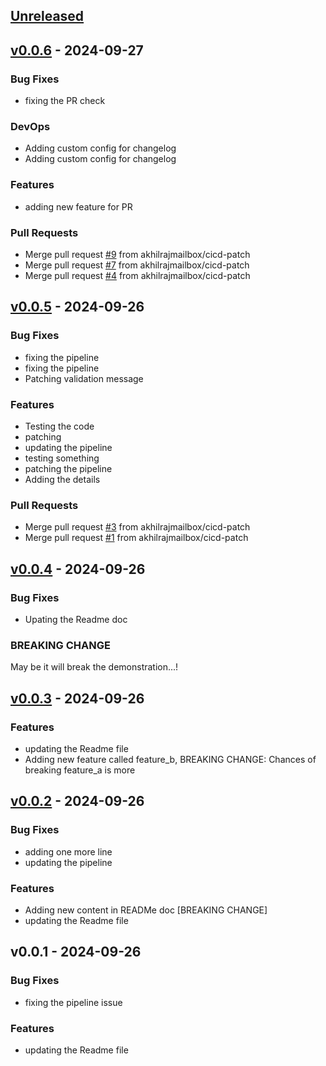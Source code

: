 <a name="unreleased"></a>
## [Unreleased]


<a name="v0.0.6"></a>
## [v0.0.6] - 2024-09-27
### Bug Fixes
- fixing the PR check

### DevOps
- Adding custom config for changelog
- Adding custom config for changelog

### Features
- adding new feature for PR

### Pull Requests
- Merge pull request [#9](https://github.com/akhilrajmailbox/git-chglog-pipeline/issues/9) from akhilrajmailbox/cicd-patch
- Merge pull request [#7](https://github.com/akhilrajmailbox/git-chglog-pipeline/issues/7) from akhilrajmailbox/cicd-patch
- Merge pull request [#4](https://github.com/akhilrajmailbox/git-chglog-pipeline/issues/4) from akhilrajmailbox/cicd-patch


<a name="v0.0.5"></a>
## [v0.0.5] - 2024-09-26
### Bug Fixes
- fixing the pipeline
- fixing the pipeline
- Patching validation message

### Features
- Testing the code
- patching
- updating the pipeline
- testing something
- patching the pipeline
- Adding the details

### Pull Requests
- Merge pull request [#3](https://github.com/akhilrajmailbox/git-chglog-pipeline/issues/3) from akhilrajmailbox/cicd-patch
- Merge pull request [#1](https://github.com/akhilrajmailbox/git-chglog-pipeline/issues/1) from akhilrajmailbox/cicd-patch


<a name="v0.0.4"></a>
## [v0.0.4] - 2024-09-26
### Bug Fixes
- Upating the Readme doc

### BREAKING CHANGE

May be it will break the demonstration...!


<a name="v0.0.3"></a>
## [v0.0.3] - 2024-09-26
### Features
- updating the Readme file
- Adding new feature called feature_b, BREAKING CHANGE: Chances of breaking feature_a is more


<a name="v0.0.2"></a>
## [v0.0.2] - 2024-09-26
### Bug Fixes
- adding one more line
- updating the pipeline

### Features
- Adding new content in READMe doc [BREAKING CHANGE]
- updating the Readme file


<a name="v0.0.1"></a>
## v0.0.1 - 2024-09-26
### Bug Fixes
- fixing the pipeline issue

### Features
- updating the Readme file


[Unreleased]: https://github.com/akhilrajmailbox/git-chglog-pipeline/compare/v0.0.6...HEAD
[v0.0.6]: https://github.com/akhilrajmailbox/git-chglog-pipeline/compare/v0.0.5...v0.0.6
[v0.0.5]: https://github.com/akhilrajmailbox/git-chglog-pipeline/compare/v0.0.4...v0.0.5
[v0.0.4]: https://github.com/akhilrajmailbox/git-chglog-pipeline/compare/v0.0.3...v0.0.4
[v0.0.3]: https://github.com/akhilrajmailbox/git-chglog-pipeline/compare/v0.0.2...v0.0.3
[v0.0.2]: https://github.com/akhilrajmailbox/git-chglog-pipeline/compare/v0.0.1...v0.0.2
